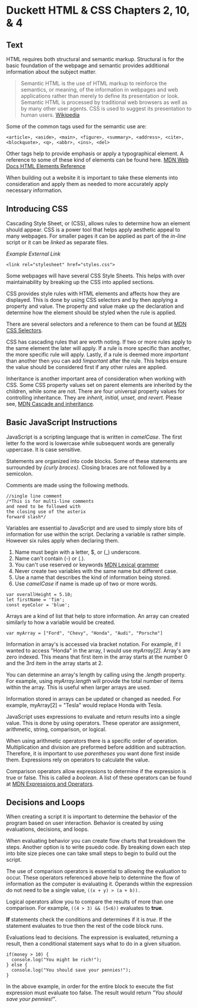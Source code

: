 # Duckett HTML & CSS Chapters 2, 10, & 4

## Text
HTML requires both structural and semantic markup. Structural is for the basic foundation of the webpage and semantic provides additional information about the subject matter.

>Semantic HTML is the use of HTML markup to reinforce the semantics, or meaning, of the information in webpages and web applications rather than merely to define its presentation or look. Semantic HTML is processed by traditional web browsers as well as by many other user agents. CSS is used to suggest its presentation to human users.
[Wikipedia](https://en.wikipedia.org/wiki/Semantic_HTML)

Some of the common tags used for the semantic use are:

```
<article>, <aside>, <main>, <figure>, <summary>, <address>, <cite>, <blockquote>, <q>, <abbr>, <ins>, <del>
```

Other tags help to provide emphasis or apply a typographical element. A reference to some of these kind of elements can be found here. [MDN Web Docs HTML Elements Reference](https://developer.mozilla.org/en-US/docs/Web/HTML/Element)

When building out a website it is important to take these elements into consideration and apply them as needed to more accurately apply necessary information.
 
## Introducing CSS
Cascading Style Sheet, or (CSS), allows rules to determine how an element should appear. CSS is a power tool that helps apply aesthetic appeal to many webpages. For smaller pages it can be applied as part of the _in-line_ script or it can be _linked_ as separate files.

_Example External Link_

```
<link rel="stylesheet" href="styles.css">
```
Some webpages will have several CSS Style Sheets. This helps with over maintainability by breaking up the CSS into applied sections.

CSS provides style rules with HTML elements and affects how they are displayed. This is done by using CSS selectors and by then applying a property and value. The property and value make up the declaration and determine how the element should be styled when the rule is applied.

There are several selectors and a reference to them can be found at [MDN CSS Selectors](https://developer.mozilla.org/en-US/docs/Web/CSS/CSS_Selectors).

CSS has cascading rules that are worth noting. If two or more rules apply to the same element the later will apply. If a rule is more specific than another, the more specific rule will apply. Lastly, if a rule is deemed more _important_ than another then you can add *!important* after the rule. This helps ensure the value should be considered first if any other rules are applied.

Inheritance is another important area of consideration when working with CSS. Some CSS property values set on parent elements are inherited by the children, while some are not. There are  four universal property values for controlling inheritance. They are *inherit, initial, unset, and revert.* Please see, [MDN Cascade and inheritance](https://developer.mozilla.org/en-US/docs/Learn/CSS/Building_blocks/Cascade_and_inheritance).

## Basic JavaScript Instructions
JavaScript is a scripting language that is written in *camelCase*. The first letter fo the word is lowercase while subsequent words are generally uppercase. It is case sensitive.

Statements are organized into code blocks. Some of these statements are surrounded by *{curly braces}*. Closing braces are not followed by a semicolon.

Comments are made using the following methods.
```
//single line comment
/*This is for multi-line comments
and need to be followed with 
the closing use of the asterix
forward slash*/
```

Variables are essential to JavaScript and are used to simply store bits of information for use within the script. Declaring a variable is rather simple. However six rules apply when declaring them.

1. Name must begin with a letter, $, or (_) underscore.
2. Name can't contain (-) or (.).
3. You can't use reserved or keywords [MDN Lexical grammer](https://developer.mozilla.org/en-US/docs/Web/JavaScript/Reference/Lexical_grammar)
4. Never create two variables with the same name but different case.
5. Use a name that describes the kind of information being stored.
6. Use *camelCase* if name is made up of two or more words.

```
var overallHeight = 5.10;
let firstName = 'Tim';
const eyeColor = 'blue';
```
Arrays are a kind of list that help to store information. An array can created similarly to how a variable would be created.

```
var myArray = ["Ford", "Chevy", "Honda", "Audi", "Porsche"]
```
Information in array's is accessed via bracket notation. For example, if I wanted to access "Honda" in the array, I would use *myArray[2]*. Array's are zero indexed. This means that first item in the array starts at the number 0 and the 3rd item in the array starts at 2.

You can determine an array's length by calling using the *.length* property. For example, using *myArray.length* will provide the total number of items within the array. This is useful when larger arrays are used.

Information stored in arrays can be updated or changed as needed. For example, myArray[2] = "Tesla" would replace Honda with Tesla.

JavaScript uses expressions to evaluate and return results into a single value. This is done by using operators. These operator are assignment, arithmetic, string, comparison, or logical.

When using arithmetic operators there is a specific order of operation. Multiplication and division are preformed before addition and subtraction. Therefore, it is important to use *parentheses* you want done first inside them. Expressions rely on operators to calculate the value.

Comparison operators allow expressions to determine if the expression is true or false. This is called a *boolean*. A list of these operators can be found at [MDN Expressions and Operators](https://developer.mozilla.org/en-US/docs/Web/JavaScript/Guide/Expressions_and_Operators#comparison_operators).


## Decisions and Loops
When creating a script it is  important to determine the behavior of the program based on user interaction. Behavior is created by using evaluations, decisions, and loops.

When evaluating behavior you can create flow charts that breakdown the steps. Another option is to write psuedo code. By breaking down each step into bite size pieces one can take small steps to begin to build out the script.

The use of comparison operators is essential to allowing the evaluation to occur. These operators referenced above help to determine the flow of information as the computer is evaluating it. Operands within the expression do not need to be a single value, ```((x + y) > (a + b)).```

Logical operators allow you to compare the results of more than one comparison. For example, ```((4 > 3) && (5<6))``` evaluates to **true**.

**If** statements check the conditions and determines if it is *true*. If the statement evaluates to true then the rest of the code block runs.

Evaluations lead to decisions. The expression is evaluated, returning a result, then a conditional statement says what to do in a given situation.

```
if(money > 10) {
  console.log("You might be rich!");
} else {
  console.log("You should save your pennies!");
}

```

In the above example, in order for the entire block to execute the fist expression must evaluate too false. The result would return *"You should save your pennies!"*.